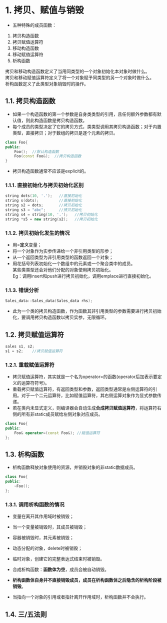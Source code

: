 # 1. 拷贝、赋值与销毁
- 五种特殊的成员函数：  
1. 拷贝构造函数  
2. 拷贝赋值运算符  
3. 移动构造函数  
4. 移动赋值运算符  
5. 析构函数  

拷贝和移动构造函数定义了当用同类型的一个对象初始化本对象时做什么。  
拷贝和移动赋值运算符定义了将一个对象赋予同类型的另一个对象时做什么。  
析构函数定义了此类型对象销毁时的操作。

## 1.1. 拷贝构造函数
- 如果一个构造函数的第一个参数是自身类类型的引用，且任何额外参数都有默认值，则此构造函数是拷贝构造函数。
- 每个成员的类型决定了它的拷贝方式，类类型调用其拷贝构造函数；对于内置类型，直接拷贝；对于数组的拷贝是逐个元素的拷贝。
```C++
class Foo{
public:
    Foo();  //默认构造函数
    Foo(const Foo&);  //拷贝构造函数
}
```  
- 拷贝构造函数通常不应该是explicit的。

### 1.1.1. 直接初始化与拷贝初始化区别
```C++
string dots(10, '.');   //直接初始化
string s(dots);         //直接初始化
string s2 = dots;       //拷贝初始化
string s3 = "abc";      //拷贝初始化
string s4 = string(10, '.');   //拷贝初始化
string *s5 = new string(s2);   //拷贝初始化
```

### 1.1.2. 拷贝初始化发生的情况
- 用=**定义**变量；
- 将一个对象作为实参传递给一个非引用类型的形参；  
- 从一个返回类型为非引用类型的函数返回一个对象；  
- 用花括号列表初始化一个数组中的元素或一个聚合类中的成员。  
某些类类型还会对他们分配的对象使用拷贝初始化。  
Eg：调用insert和push进行拷贝初始化，调用emplace进行直接初始化。  

### 1.1.3. 错误分析
```C++
Sales_data::Sales_data(Sales_data rhs);
```
- 此为一个类的拷贝构造函数，作为函数其非引用类型的参数需要进行拷贝初始化，要调用拷贝构造函数以拷贝实参，无限循环。

## 1.2. 拷贝赋值运算符
```C++
sales s1, s2;
s1 = s2;    //拷贝赋值运算符
```
### 1.2.1. 重载赋值运算符
- 拷贝赋值运算符，其实就是一个名为operator=的函数(operator后加表示要定义的运算符符号)。  
- 重载拷贝赋值运算符，有返回类型和参数，返回类型通常是左侧运算符的引用。对于一个二元运算符，比如赋值运算符，其右侧运算对象作为显式参数传递。
- 若在类内未显式定义，则编译器会自动生成**合成拷贝赋值运算符**，将运算符右侧的所有非static成员赋给左侧对象对应成员。
```C++
class Foo{
public:
    Foo& operator=(const Foo&); //赋值运算符    
};
```

## 1.3. 析构函数
- 析构函数释放对象使用的资源，并销毁对象的非static数据成员。
```C++
class Foo{
public:
    ~Foo();
};
```
### 1.3.1. 调用析构函数的情况
- 变量在离开其作用域时被销毁；
- 当一个变量被销毁时，其成员被销毁；
- 容器被销毁时，其元素被销毁；
- 动态分配的对象，delete时被销毁；
- 临时对象，创建它的完整表达式结束时被销毁。    


- 合成析构函数：**函数体为空**，成员会被自动销毁。
- **析构函数体自身并不直接销毁成员，成员在析构函数体之后隐含的析构阶段被销毁**。
- 当指向一个对象的引用或者指针离开作用域时，析构函数并不会执行。

## 1.4. 三/五法则

